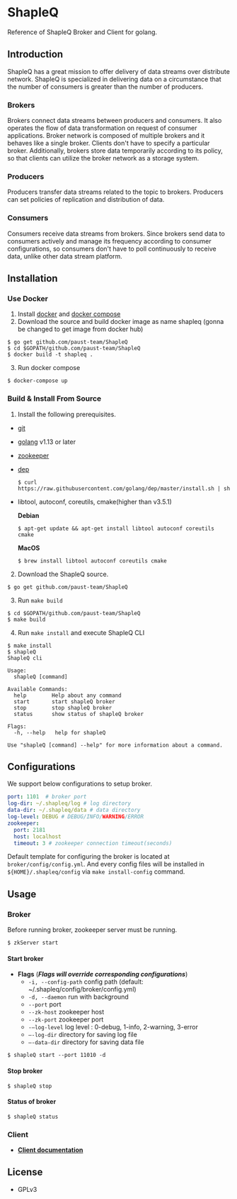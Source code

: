 # ShapleQ
Reference of ShapleQ Broker and Client for golang.

## Introduction
ShapleQ has a great mission to offer delivery of data streams over distribute network. ShapleQ is specialized in delivering data on a circumstance that the number of consumers is greater than the number of producers. 

### Brokers
Brokers connect data streams between producers and consumers. It also operates the flow of data transformation on request of consumer applications. Broker network is composed of multiple brokers and it behaves like a single broker. Clients don't have to specify a particular broker. Additionally, brokers store data temporarily according to its policy, so that clients can utilize the broker network as a storage system.

### Producers
Producers transfer data streams related to the topic to brokers. Producers can set policies of replication and distribution of data.

### Consumers
Consumers receive data streams from brokers. Since brokers send data to consumers actively and manage its frequency according to consumer configurations, so consumers don't have to poll continuously to receive data, unlike other data stream platform. 

## Installation
### Use Docker
1. Install [docker](https://docs.docker.com/get-docker/) and [docker compose](https://docs.docker.com/compose/install/) 
2. Download the source and build docker image as name shapleq (gonna be changed to get image from docker hub)
```
$ go get github.com/paust-team/ShapleQ
$ cd $GOPATH/github.com/paust-team/ShapleQ
$ docker build -t shapleq .
```
3. Run docker compose
```
$ docker-compose up
```

### Build & Install From Source
1. Install the following prerequisites.
* [git](https://git-scm.com)
* [golang](https://golang.org/dl/) v1.13 or later
* [zookeeper](https://zookeeper.apache.org/doc/r3.1.2/zookeeperStarted.html#sc_Download)
* [dep](https://golang.github.io/dep/)
  ```
  $ curl https://raw.githubusercontent.com/golang/dep/master/install.sh | sh
  ```
* libtool, autoconf, coreutils, cmake(higher than v3.5.1)

  **Debian**
  ```
  $ apt-get update && apt-get install libtool autoconf coreutils cmake
  ```
  **MacOS**
    ```
  $ brew install libtool autoconf coreutils cmake
  ```
2. Download the ShapleQ source.
```
$ go get github.com/paust-team/ShapleQ
```
3. Run `make build`
```
$ cd $GOPATH/github.com/paust-team/ShapleQ
$ make build
```
4. Run `make install` and execute ShapleQ CLI 
```
$ make install 
$ shapleQ 
ShapleQ cli

Usage:
  shapleQ [command]

Available Commands:
  help        Help about any command
  start       start shapleQ broker
  stop        stop shapleQ broker
  status      show status of shapleQ broker

Flags:
  -h, --help   help for shapleQ

Use "shapleQ [command] --help" for more information about a command.
```
## Configurations
We support below configurations to setup broker.

```yaml
port: 1101  # broker port
log-dir: ~/.shapleq/log # log directory
data-dir: ~/.shapleq/data # data directory
log-level: DEBUG # DEBUG/INFO/WARNING/ERROR
zookeeper:
  port: 2181
  host: localhost
  timeout: 3 # zookeeper connection timeout(seconds)
```

Default template for configuring the broker is located at `broker/config/config.yml`. And every config files will be installed in `${HOME}/.shapleq/config` via `make install-config` command. 

## Usage
### Broker
Before running broker, zookeeper server must be running.

```shell
$ zkServer start
```

#### Start broker
- **Flags** (***Flags will override corresponding configurations***)
	- `-i, --config-path` config path (default: ~/.shapleq/config/broker/config.yml)
	- `-d, --daemon` run with background
	- `--port` port
	- `--zk-host` zookeeper host
	- `--zk-port` zookeeper port
	- `-—log-level` log level : 0-debug, 1-info, 2-warning, 3-error
	- `—-log-dir` directory for saving log file
	- `—-data-dir` directory for saving data file

```shell
$ shapleQ start --port 11010 -d
```

#### Stop broker

```shell
$ shapleQ stop
```

#### Status of broker

```shell
$ shapleQ status
```

### Client
- **[Client documentation](https://github.com/paust-team/shapleq/tree/master/client#shapleq-client)**

## License
- GPLv3
